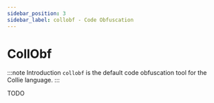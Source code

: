 ```yaml
---
sidebar_position: 3
sidebar_label: collobf - Code Obfuscation
---
```


# CollObf

:::note Introduction
`collobf` is the default code obfuscation tool for the Collie language.
:::

TODO
